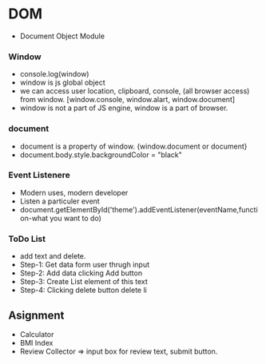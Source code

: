 # DOM 
- Document Object Module

### Window
- console.log(window)
- window is js global object
- we can access user location, clipboard, console, (all browser access) from window. [window.console, window.alart, window.document]
- window is not a part of JS engine, window is a part of browser.

### document
- document is a property of window. {window.document or document}
- document.body.style.backgroundColor = "black"

### Event Listenere
- Modern uses, modern developer
- Listen a particuler event
- document.getElementById('theme').addEventListener(eventName,function-what you want to do)


### ToDo List
- add text and delete.
- Step-1: Get data form user thrugh input
- Step-2: Add data clicking Add button
- Step-3: Create List element of this text
- Step-4: Clicking delete button delete li


## Asignment
- Calculator
- BMI Index
- Review Collector => input box for review text, submit button.
